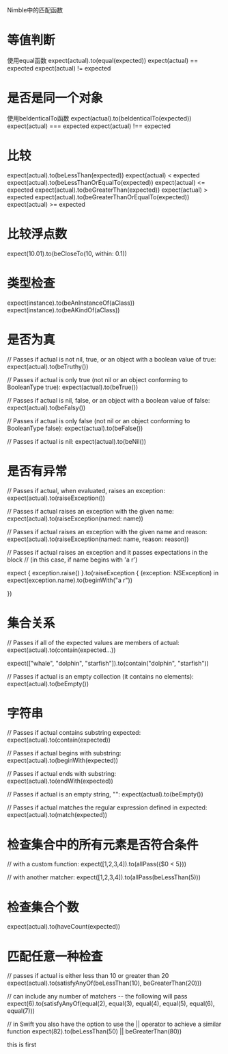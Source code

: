 Nimble中的匹配函数
# 等值判断    
使用equal函数
expect(actual).to(equal(expected))
expect(actual) == expected
expect(actual) != expected

# 是否是同一个对象
使用beIdenticalTo函数
expect(actual).to(beIdenticalTo(expected))
expect(actual) === expected
expect(actual) !== expected

# 比较    
expect(actual).to(beLessThan(expected))
expect(actual) < expected
expect(actual).to(beLessThanOrEqualTo(expected))
expect(actual) <= expected
expect(actual).to(beGreaterThan(expected))
expect(actual) > expected
expect(actual).to(beGreaterThanOrEqualTo(expected)) expect(actual) >= expected

# 比较浮点数    
expect(10.01).to(beCloseTo(10, within: 0.1))

# 类型检查
expect(instance).to(beAnInstanceOf(aClass)) 
expect(instance).to(beAKindOf(aClass))

# 是否为真
// Passes if actual is not nil, true, or an object with a boolean value of true:
expect(actual).to(beTruthy())

// Passes if actual is only true (not nil or an object conforming to BooleanType true):
expect(actual).to(beTrue())

// Passes if actual is nil, false, or an object with a boolean value of false:
expect(actual).to(beFalsy())

// Passes if actual is only false (not nil or an object conforming to BooleanType false):
expect(actual).to(beFalse())

// Passes if actual is nil:
expect(actual).to(beNil())

# 是否有异常
// Passes if actual, when evaluated, raises an exception: 
expect(actual).to(raiseException())

// Passes if actual raises an exception with the given name:
expect(actual).to(raiseException(named: name))

// Passes if actual raises an exception with the given name and reason:
expect(actual).to(raiseException(named: name, reason: reason))

// Passes if actual raises an exception and it passes expectations in the block
// (in this case, if name begins with 'a r')

expect { exception.raise() }.to(raiseException { (exception: NSException) in
     expect(exception.name).to(beginWith("a r"))

})

# 集合关系
// Passes if all of the expected values are members of actual:
expect(actual).to(contain(expected...))

expect(["whale", "dolphin", "starfish"]).to(contain("dolphin", "starfish"))

// Passes if actual is an empty collection (it contains no elements):
expect(actual).to(beEmpty())

# 字符串
// Passes if actual contains substring expected:
expect(actual).to(contain(expected))

// Passes if actual begins with substring: 
expect(actual).to(beginWith(expected))
 
// Passes if actual ends with substring: 
expect(actual).to(endWith(expected))

// Passes if actual is an empty string, "": 
expect(actual).to(beEmpty())

// Passes if actual matches the regular expression defined in expected:
expect(actual).to(match(expected))

# 检查集合中的所有元素是否符合条件
// with a custom function:
expect([1,2,3,4]).to(allPass({$0 < 5}))

// with another matcher: 
expect([1,2,3,4]).to(allPass(beLessThan(5)))

# 检查集合个数
expect(actual).to(haveCount(expected))

# 匹配任意一种检查
// passes if actual is either less than 10 or greater than 20 
expect(actual).to(satisfyAnyOf(beLessThan(10), beGreaterThan(20)))

// can include any number of matchers -- the following will pass
expect(6).to(satisfyAnyOf(equal(2), equal(3), equal(4), equal(5), equal(6), equal(7)))

// in Swift you also have the option to use the || operator to achieve a similar function 
expect(82).to(beLessThan(50) || beGreaterThan(80))

this is first
